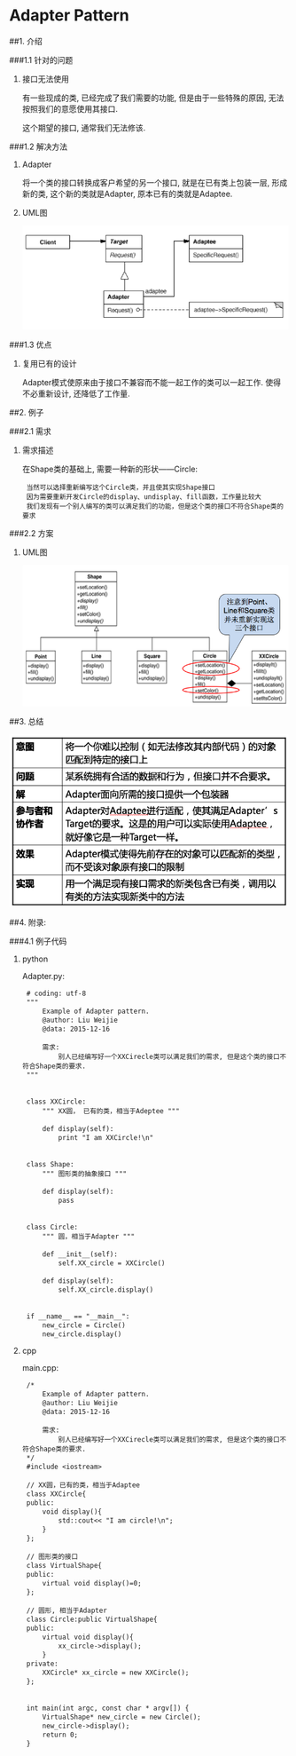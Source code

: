 Adapter Pattern
===


##1. 介绍

###1.1 针对的问题

1. 接口无法使用

    有一些现成的类, 已经完成了我们需要的功能, 但是由于一些特殊的原因, 无法按照我们的意愿使用其接口.
    
    这个期望的接口, 通常我们无法修该.

###1.2 解决方法

1. Adapter

    将一个类的接口转换成客户希望的另一个接口, 就是在已有类上包装一层, 形成新的类, 这个新的类就是Adapter, 原本已有的类就是Adaptee.

2. UML图

    ![P1](./pictures/p1.png)

###1.3 优点

1. 复用已有的设计

    Adapter模式使原来由于接口不兼容而不能一起工作的类可以一起工作. 使得不必重新设计, 还降低了工作量.

##2. 例子

###2.1 需求

1. 需求描述

    在Shape类的基础上, 需要一种新的形状——Circle:
    
        当然可以选择重新编写这个Circle类，并且使其实现Shape接口
        因为需要重新开发Circle的display、undisplay、fill函数，工作量比较大
        我们发现有一个别人编写的类可以满足我们的功能，但是这个类的接口不符合Shape类的要求

###2.2 方案

1. UML图

    ![P2](./pictures/p2.png)

##3. 总结

![P3](./pictures/p3.png)


##4. 附录:

###4.1 例子代码

1. python

    Adapter.py:
    
        # coding: utf-8
        """
            Example of Adapter pattern.
            @author: Liu Weijie
            @data: 2015-12-16
        
            需求:
                别人已经编写好一个XXCirecle类可以满足我们的需求, 但是这个类的接口不符合Shape类的要求.
        """
        
        
        class XXCircle:
            """ XX圆， 已有的类，相当于Adeptee """
        
            def display(self):
                print "I am XXCircle!\n"
        
        
        class Shape:
            """ 图形类的抽象接口 """
        
            def display(self):
                pass
        
        
        class Circle:
            """ 圆，相当于Adapter """
        
            def __init__(self):
                self.XX_circle = XXCircle()
        
            def display(self):
                self.XX_circle.display()
        
        
        if __name__ == "__main__":
            new_circle = Circle()
            new_circle.display()

2. cpp

    main.cpp:

        /*
            Example of Adapter pattern.
            @author: Liu Weijie
            @data: 2015-12-16
        
            需求:
                别人已经编写好一个XXCirecle类可以满足我们的需求, 但是这个类的接口不符合Shape类的要求.
        */
        #include <iostream>
        
        // XX圆，已有的类，相当于Adaptee
        class XXCircle{
        public:
            void display(){
                std::cout<< "I am circle!\n";
            }
        };
        
        // 图形类的接口
        class VirtualShape{
        public:
            virtual void display()=0;
        };
        
        // 圆形, 相当于Adapter
        class Circle:public VirtualShape{
        public:
            virtual void display(){
                xx_circle->display();
            }
        private:
            XXCircle* xx_circle = new XXCircle();
        };
        
        
        int main(int argc, const char * argv[]) {
            VirtualShape* new_circle = new Circle();
            new_circle->display();
            return 0;
        }








































































